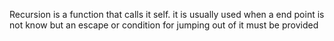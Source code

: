 Recursion is a function that calls it self.
it is usually used when a end point is not know but an escape or condition for jumping out of it must be provided
